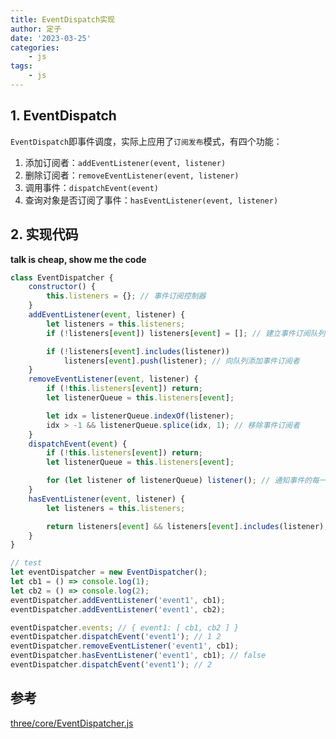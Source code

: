 ```yaml
---
title: EventDispatch实现
author: 定子
date: '2023-03-25'
categories:
    - js
tags:
    - js
---
```


## 1. EventDispatch

`EventDispatch`即事件调度，实际上应用了`订阅发布`模式，有四个功能：

1. 添加订阅者：`addEventListener(event, listener)`
2. 删除订阅者：`removeEventListener(event, listener)`
3. 调用事件：`dispatchEvent(event)`
4. 查询对象是否订阅了事件：`hasEventListener(event, listener)`

## 2. 实现代码

**talk is cheap, show me the code**

```js
class EventDispatcher {
    constructor() {
        this.listeners = {}; // 事件订阅控制器
    }
    addEventListener(event, listener) {
        let listeners = this.listeners;
        if (!listeners[event]) listeners[event] = []; // 建立事件订阅队列

        if (!listeners[event].includes(listener))
            listeners[event].push(listener); // 向队列添加事件订阅者
    }
    removeEventListener(event, listener) {
        if (!this.listeners[event]) return;
        let listenerQueue = this.listeners[event];

        let idx = listenerQueue.indexOf(listener);
        idx > -1 && listenerQueue.splice(idx, 1); // 移除事件订阅者
    }
    dispatchEvent(event) {
        if (!this.listeners[event]) return;
        let listenerQueue = this.listeners[event];

        for (let listener of listenerQueue) listener(); // 通知事件的每一个订阅者
    }
    hasEventListener(event, listener) {
        let listeners = this.listeners;

        return listeners[event] && listeners[event].includes(listener);
    }
}

// test
let eventDispatcher = new EventDispatcher();
let cb1 = () => console.log(1);
let cb2 = () => console.log(2);
eventDispatcher.addEventListener('event1', cb1);
eventDispatcher.addEventListener('event1', cb2);

eventDispatcher.events; // { event1: [ cb1, cb2 ] }
eventDispatcher.dispatchEvent('event1'); // 1 2
eventDispatcher.removeEventListener('event1', cb1);
eventDispatcher.hasEventListener('event1', cb1); // false
eventDispatcher.dispatchEvent('event1'); // 2
```

## 参考

[three/core/EventDispatcher.js](https://github.com/mrdoob/three.js/blob/master/src/core/EventDispatcher.js)
